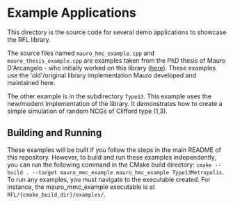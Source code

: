 # Example Applications

This directory is the source code for several demo applications to showcase the RFL library.

The source files named `mauro_hmc_example.cpp` and `mauro_thesis_example.cpp` are examples taken from the PhD thesis of Mauro D'Arcangelo - who initially worked on this library ([here](https://github.com/darcangelomauro/RFL)).
These examples use the 'old'/original library implementation Mauro developed and maintained here.

The other example is in the subdirectory `Type13`. This example uses the new/modern implementation of the library.
It demonstrates how to create a simple simulation of random NCGs of Clifford type (1,3).

## Building and Running

These examples will be built if you follow the steps in the main README of this repository.
However, to build and run these examples independently, you can run the following command in the CMake build directory:
`cmake --build . --target mauro_mmc_example mauro_hmc_example Type13Metropolis`.
To run any examples, you must navigate to the executable created. For instance, the mauro_mmc_example executable is at `RFL/{cmake_build_dir}/examples/`.